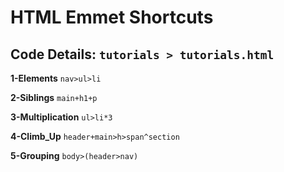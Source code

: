 # HTML Emmet Shortcuts

## Code Details: `tutorials > tutorials.html`

**1-Elements**
`nav>ul>li`

**2-Siblings**
`main+h1+p`

**3-Multiplication**
`ul>li*3`

**4-Climb_Up**
`header+main>h>span^section`

**5-Grouping**
`body>(header>nav)`
